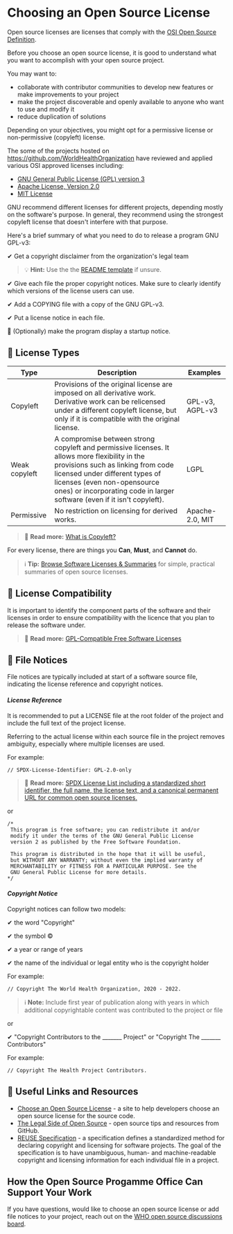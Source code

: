 # Choosing an Open Source License

Open source licenses are licenses that comply with the [OSI Open Source Definition](https://opensource.org/osd).

Before you choose an open source license, it is good to understand what you want to accomplish with your open source project.

You may want to:

- collaborate with contributor communities to develop new features or make improvements to your project
- make the project discoverable and openly available to anyone who want to use and modify it
- reduce duplication of solutions

Depending on your objectives, you might opt for a permissive license or non-permissive (copyleft) license.

The some of the projects hosted on https://github.com/WorldHealthOrganization have reviewed and applied various OSI approved licenses including:

- [GNU General Public License (GPL) version 3](https://www.gnu.org/licenses/gpl-3.0.html) 
- [Apache License, Version 2.0](https://httpd.apache.org/docs/2.4/license.html)
- [MIT License](https://mit-license.org/)

GNU recommend different licenses for different projects, depending mostly on the software's purpose. In general, they recommend using the strongest copyleft license that doesn't interfere with that purpose. 

Here's a brief summary of what you need to do to release a program GNU GPL-v3:

✔ Get a copyright disclaimer from the organization's legal team 

> 💡 **Hint:** Use the the [README template](sample_readme.md) if unsure.

✔ Give each file the proper copyright notices. Make sure to clearly identify which versions of the license users can use.

✔ Add a COPYING file with a copy of the GNU GPL-v3.

✔ Put a license notice in each file.

🔘 (Optionally) make the program display a startup notice.


## 📑 License Types

Type     | Description | Examples
-------- | ----------- | --------
Copyleft | Provisions of the original license are imposed on all derivative work. Derivative work can be relicensed under a different copyleft license, but only if it is compatible with the original license. | GPL-v3, AGPL-v3
Weak copyleft | A compromise between strong copyleft and permissive licenses. It allows more flexibility in the provisions such as linking from code licensed under different types of licenses (even non-opensource ones) or incorporating code in larger software (even if it isn't copyleft). | LGPL 
Permissive | No restriction on licensing for derived works. | Apache-2.0, MIT

> 📖 **Read more:** [What is Copyleft?](https://www.gnu.org/licenses/copyleft.html)

For every license, there are things you **Can**, **Must**, and **Cannot** do.

> ℹ **Tip:** [Browse Software Licenses & Summaries](https://tldrlegal.com/licenses/browse) for simple, practical summaries of open source licenses.

## 🧩 License Compatibility 

It is important to identify the component parts of the software and their licenses in order to ensure compatibility with the licence that you plan to release the software under. 

> 📖 **Read more:** [GPL-Compatible Free Software Licenses](https://www.gnu.org/licenses/license-list.html#GPLCompatibleLicenses)

## 📝 File Notices

File notices are typically included at start of a software source file, indicating the license reference and copyright notices.

#### *License Reference*

It is recommended to put a LICENSE file at the root folder of the project and include the full text of the project license. 

Referring to the actual license within each source file in the project removes ambiguity, especially where multiple licenses are used.

For example:

```
// SPDX-License-Identifier: GPL-2.0-only
```

> 📖 **Read more:** [SPDX License List including a standardized short identifier, the full name, the license text, and a canonical permanent URL for common open source licenses.](https://spdx.org/licenses/)

or 

```
/*
 This program is free software; you can redistribute it and/or
 modify it under the terms of the GNU General Public License
 version 2 as published by the Free Software Foundation.

 This program is distributed in the hope that it will be useful,
 but WITHOUT ANY WARRANTY; without even the implied warranty of
 MERCHANTABILITY or FITNESS FOR A PARTICULAR PURPOSE. See the
 GNU General Public License for more details.
*/
```

#### *Copyright Notice*

Copyright notices can follow two models:

✔ the word "Copyright"

✔ the symbol ©

✔ a year or range of years

✔ the name of the individual or legal entity who is the copyright holder

For example:
```
// Copyright The World Health Organization, 2020 - 2022.
```

> ℹ **Note:** Include first year of publication along with years in which additional copyrightable content was contributed to the project or file

or 

✔ "Copyright Contributors to the _______ Project" or "Copyright The _______ Contributors"

For example:
```
// Copyright The Health Project Contributors.
```

## 🔗 Useful Links and Resources 

- [Choose an Open Source License](https://choosealicense.com/) - a site to help developers choose an open source license for the source code.
- [The Legal Side of Open Source](https://opensource.guide/legal/) - open source tips and resources from GitHub.
- [REUSE Specification](https://reuse.software/spec/) - a specification defines a standardized method for declaring copyright and licensing for software projects. The goal of the specification is to have unambiguous, human- and machine-readable copyright and licensing information for each individual file in a project.

## How the Open Source Progamme Office Can Support Your Work

If you have questions, would like to choose an open source license or add file notices to your project, reach out on the [WHO open source discussions board](https://github.com/WorldHealthOrganization/open-source-communication-channel/discussions).